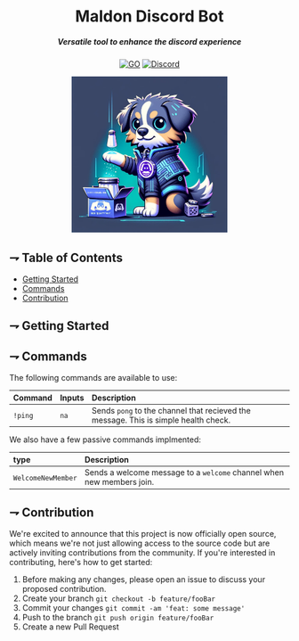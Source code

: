 <div align="center">

# Maldon Discord Bot

##### Versatile tool to enhance the discord experience

[![GO](https://img.shields.io/badge/Go-00ADD8?style=for-the-badge&logo=go&logoColor=white)](https://www.go.dev)
[![Discord](https://img.shields.io/badge/Discord-5865F2?style=for-the-badge&logo=discord&logoColor=white)](https://www.mongodb.com/)

<img alt="Maldon Discord" height="280" src="/assets/maldon-discord-icon.png" />

</div>

## ⇁ Table of Contents
* [Getting Started](#-Getting-Started)
* [Commands](#-Commands)
* [Contribution](#-Contribution)

## ⇁ Getting Started

## ⇁ Commands

The following commands are available to use:

| Command | Inputs  | Description |
| :------- | :-----   | :----------- |
| `!ping` | `na`    | Sends `pong` to the channel that recieved the message. This is simple health check. |

We also have a few passive commands implmented:

| type | Description |
| :---- | :----------- |
| `WelcomeNewMember` | Sends a welcome message to a `welcome` channel when new members join. |

## ⇁ Contribution

We're excited to announce that this project is now officially open source, which 
means we're not just allowing access to the source code but are actively 
inviting contributions from the community. If you're interested in 
contributing, here's how to get started:

1. Before making any changes, please open an issue to discuss your proposed contribution.
1. Create your branch `git checkout -b feature/fooBar`
1. Commit your changes `git commit -am 'feat: some message'`
1. Push to the branch `git push origin feature/fooBar`
1. Create a new Pull Request
